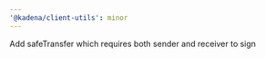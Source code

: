 ```yaml
---
'@kadena/client-utils': minor
---
```


Add safeTransfer which requires both sender and receiver to sign
